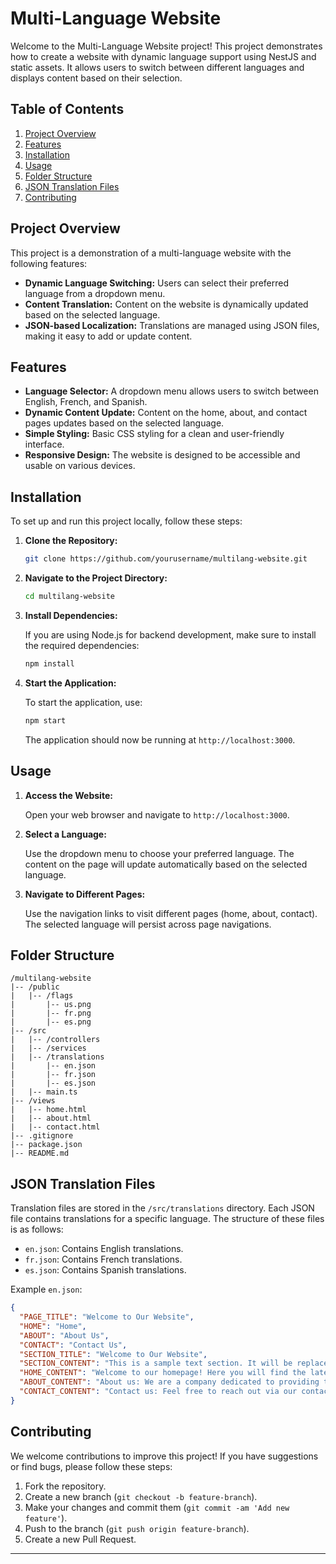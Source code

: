 # Multi-Language Website

Welcome to the Multi-Language Website project! This project demonstrates how to create a website with dynamic language support using NestJS and static assets. It allows users to switch between different languages and displays content based on their selection.

## Table of Contents

1. [Project Overview](#project-overview)
2. [Features](#features)
3. [Installation](#installation)
4. [Usage](#usage)
5. [Folder Structure](#folder-structure)
6. [JSON Translation Files](#json-translation-files)
7. [Contributing](#contributing)

## Project Overview

This project is a demonstration of a multi-language website with the following features:

- **Dynamic Language Switching:** Users can select their preferred language from a dropdown menu.
- **Content Translation:** Content on the website is dynamically updated based on the selected language.
- **JSON-based Localization:** Translations are managed using JSON files, making it easy to add or update content.

## Features

- **Language Selector:** A dropdown menu allows users to switch between English, French, and Spanish.
- **Dynamic Content Update:** Content on the home, about, and contact pages updates based on the selected language.
- **Simple Styling:** Basic CSS styling for a clean and user-friendly interface.
- **Responsive Design:** The website is designed to be accessible and usable on various devices.

## Installation

To set up and run this project locally, follow these steps:

1. **Clone the Repository:**

   ```bash
   git clone https://github.com/yourusername/multilang-website.git
   ```

2. **Navigate to the Project Directory:**

   ```bash
   cd multilang-website
   ```

3. **Install Dependencies:**

   If you are using Node.js for backend development, make sure to install the required dependencies:

   ```bash
   npm install
   ```

4. **Start the Application:**

   To start the application, use:

   ```bash
   npm start
   ```

   The application should now be running at `http://localhost:3000`.

## Usage

1. **Access the Website:**

   Open your web browser and navigate to `http://localhost:3000`.

2. **Select a Language:**

   Use the dropdown menu to choose your preferred language. The content on the page will update automatically based on the selected language.

3. **Navigate to Different Pages:**

   Use the navigation links to visit different pages (home, about, contact). The selected language will persist across page navigations.

## Folder Structure

```
/multilang-website
|-- /public
|   |-- /flags
|       |-- us.png
|       |-- fr.png
|       |-- es.png
|-- /src
|   |-- /controllers
|   |-- /services
|   |-- /translations
|       |-- en.json
|       |-- fr.json
|       |-- es.json
|   |-- main.ts
|-- /views
|   |-- home.html
|   |-- about.html
|   |-- contact.html
|-- .gitignore
|-- package.json
|-- README.md
```

## JSON Translation Files

Translation files are stored in the `/src/translations` directory. Each JSON file contains translations for a specific language. The structure of these files is as follows:

- `en.json`: Contains English translations.
- `fr.json`: Contains French translations.
- `es.json`: Contains Spanish translations.

Example `en.json`:

```json
{
  "PAGE_TITLE": "Welcome to Our Website",
  "HOME": "Home",
  "ABOUT": "About Us",
  "CONTACT": "Contact Us",
  "SECTION_TITLE": "Welcome to Our Website",
  "SECTION_CONTENT": "This is a sample text section. It will be replaced by translated content based on the selected language.",
  "HOME_CONTENT": "Welcome to our homepage! Here you will find the latest updates and information about our services.",
  "ABOUT_CONTENT": "About us: We are a company dedicated to providing the best services to our clients. Our team of professionals is here to assist you with all your needs.",
  "CONTACT_CONTENT": "Contact us: Feel free to reach out via our contact form or email us directly at contact@ourwebsite.com."
}
```

## Contributing

We welcome contributions to improve this project! If you have suggestions or find bugs, please follow these steps:

1. Fork the repository.
2. Create a new branch (`git checkout -b feature-branch`).
3. Make your changes and commit them (`git commit -am 'Add new feature'`).
4. Push to the branch (`git push origin feature-branch`).
5. Create a new Pull Request.

---
